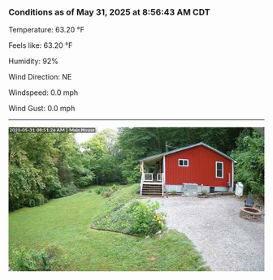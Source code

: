 ### Conditions as of May 31, 2025 at 8:56:43 AM CDT 

Temperature: 63.20 &deg;F

Feels like: 63.20 &deg;F

Humidity: 92%

Wind Direction: NE

Windspeed: 0.0 mph

Wind Gust: 0.0 mph

---

<img src="./images/latest.jpeg"/>

